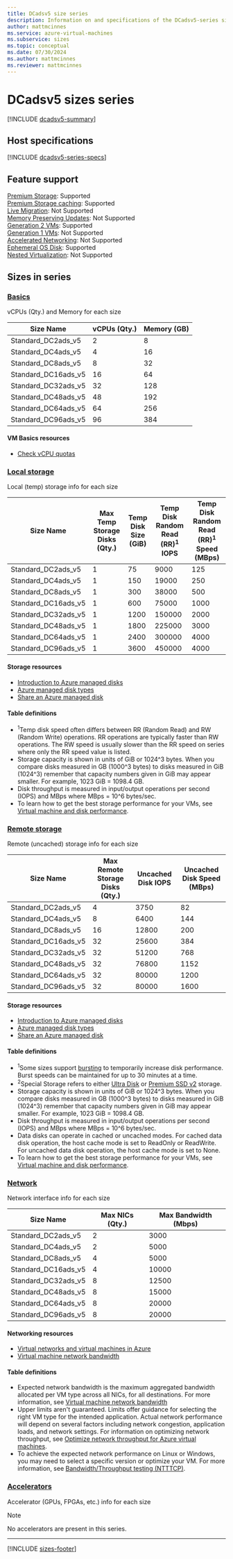 ```yaml
---
title: DCadsv5 size series
description: Information on and specifications of the DCadsv5-series sizes
author: mattmcinnes
ms.service: azure-virtual-machines
ms.subservice: sizes
ms.topic: conceptual
ms.date: 07/30/2024
ms.author: mattmcinnes
ms.reviewer: mattmcinnes
---
```


# DCadsv5 sizes series

[!INCLUDE [dcadsv5-summary](./includes/dcadsv5-series-summary.md)]

## Host specifications
[!INCLUDE [dcadsv5-series-specs](./includes/dcadsv5-series-specs.md)]

## Feature support
[Premium Storage](../../premium-storage-performance.md): Supported <br>[Premium Storage caching](../../premium-storage-performance.md): Supported <br>[Live Migration](../../maintenance-and-updates.md): Not Supported <br>[Memory Preserving Updates](../../maintenance-and-updates.md): Not Supported <br>[Generation 2 VMs](../../generation-2.md): Supported <br>[Generation 1 VMs](../../generation-2.md): Not Supported <br>[Accelerated Networking](/azure/virtual-network/create-vm-accelerated-networking-cli): Not Supported <br>[Ephemeral OS Disk](../../ephemeral-os-disks.md): Supported <br>[Nested Virtualization](/virtualization/hyper-v-on-windows/user-guide/nested-virtualization): Not Supported <br>

## Sizes in series

### [Basics](#tab/sizebasic)

vCPUs (Qty.) and Memory for each size

| Size Name | vCPUs (Qty.) | Memory (GB) |
| --- | --- | --- |
| Standard_DC2ads_v5 | 2 | 8 |
| Standard_DC4ads_v5 | 4 | 16 |
| Standard_DC8ads_v5 | 8 | 32 |
| Standard_DC16ads_v5 | 16 | 64 |
| Standard_DC32ads_v5 | 32 | 128 |
| Standard_DC48ads_v5 | 48 | 192 |
| Standard_DC64ads_v5 | 64 | 256 |
| Standard_DC96ads_v5 | 96 | 384 |

#### VM Basics resources
- [Check vCPU quotas](../../../virtual-machines/quotas.md)

### [Local storage](#tab/sizestoragelocal)

Local (temp) storage info for each size

| Size Name | Max Temp Storage Disks (Qty.) | Temp Disk Size (GiB) | Temp Disk Random Read (RR)<sup>1</sup> IOPS | Temp Disk Random Read (RR)<sup>1</sup> Speed (MBps) |
| --- | --- | --- | --- | --- |
| Standard_DC2ads_v5 | 1 | 75 | 9000 | 125 |
| Standard_DC4ads_v5 | 1 | 150 | 19000 | 250 |
| Standard_DC8ads_v5 | 1 | 300 | 38000 | 500 |
| Standard_DC16ads_v5 | 1 | 600 | 75000 | 1000 |
| Standard_DC32ads_v5 | 1 | 1200 | 150000 | 2000 |
| Standard_DC48ads_v5 | 1 | 1800 | 225000 | 3000 |
| Standard_DC64ads_v5 | 1 | 2400 | 300000 | 4000 |
| Standard_DC96ads_v5 | 1 | 3600 | 450000 | 4000 |

#### Storage resources
- [Introduction to Azure managed disks](../../../virtual-machines/managed-disks-overview.md)
- [Azure managed disk types](../../../virtual-machines/disks-types.md)
- [Share an Azure managed disk](../../../virtual-machines/disks-shared.md)

#### Table definitions
- <sup>1</sup>Temp disk speed often differs between RR (Random Read) and RW (Random Write) operations. RR operations are typically faster than RW operations. The RW speed is usually slower than the RR speed on series where only the RR speed value is listed.
- Storage capacity is shown in units of GiB or 1024^3 bytes. When you compare disks measured in GB (1000^3 bytes) to disks measured in GiB (1024^3) remember that capacity numbers given in GiB may appear smaller. For example, 1023 GiB = 1098.4 GB.
- Disk throughput is measured in input/output operations per second (IOPS) and MBps where MBps = 10^6 bytes/sec.
- To learn how to get the best storage performance for your VMs, see [Virtual machine and disk performance](../../../virtual-machines/disks-performance.md).

### [Remote storage](#tab/sizestorageremote)

Remote (uncached) storage info for each size

| Size Name | Max Remote Storage Disks (Qty.) | Uncached Disk IOPS | Uncached Disk Speed (MBps) |
| --- | --- | --- | --- |
| Standard_DC2ads_v5 | 4 | 3750 | 82 |
| Standard_DC4ads_v5 | 8 | 6400 | 144 |
| Standard_DC8ads_v5 | 16 | 12800 | 200 |
| Standard_DC16ads_v5 | 32 | 25600 | 384 |
| Standard_DC32ads_v5 | 32 | 51200 | 768 |
| Standard_DC48ads_v5 | 32 | 76800 | 1152 |
| Standard_DC64ads_v5 | 32 | 80000 | 1200 |
| Standard_DC96ads_v5 | 32 | 80000 | 1600 |

#### Storage resources
- [Introduction to Azure managed disks](../../../virtual-machines/managed-disks-overview.md)
- [Azure managed disk types](../../../virtual-machines/disks-types.md)
- [Share an Azure managed disk](../../../virtual-machines/disks-shared.md)

#### Table definitions
- <sup>1</sup>Some sizes support [bursting](../../disk-bursting.md) to temporarily increase disk performance. Burst speeds can be maintained for up to 30 minutes at a time.
- <sup>2</sup>Special Storage refers to either [Ultra Disk](../../../virtual-machines/disks-enable-ultra-ssd.md) or [Premium SSD v2](../../../virtual-machines/disks-deploy-premium-v2.md) storage.
- Storage capacity is shown in units of GiB or 1024^3 bytes. When you compare disks measured in GB (1000^3 bytes) to disks measured in GiB (1024^3) remember that capacity numbers given in GiB may appear smaller. For example, 1023 GiB = 1098.4 GB.
- Disk throughput is measured in input/output operations per second (IOPS) and MBps where MBps = 10^6 bytes/sec.
- Data disks can operate in cached or uncached modes. For cached data disk operation, the host cache mode is set to ReadOnly or ReadWrite. For uncached data disk operation, the host cache mode is set to None.
- To learn how to get the best storage performance for your VMs, see [Virtual machine and disk performance](../../../virtual-machines/disks-performance.md).


### [Network](#tab/sizenetwork)

Network interface info for each size

| Size Name | Max NICs (Qty.) | Max Bandwidth (Mbps) |
| --- | --- | --- |
| Standard_DC2ads_v5 | 2 | 3000 |
| Standard_DC4ads_v5 | 2 | 5000 |
| Standard_DC8ads_v5 | 4 | 5000 |
| Standard_DC16ads_v5 | 4 | 10000 |
| Standard_DC32ads_v5 | 8 | 12500 |
| Standard_DC48ads_v5 | 8 | 15000 |
| Standard_DC64ads_v5 | 8 | 20000 |
| Standard_DC96ads_v5 | 8 | 20000 |

#### Networking resources
- [Virtual networks and virtual machines in Azure](/azure/virtual-network/network-overview)
- [Virtual machine network bandwidth](/azure/virtual-network/virtual-machine-network-throughput)

#### Table definitions
- Expected network bandwidth is the maximum aggregated bandwidth allocated per VM type across all NICs, for all destinations. For more information, see [Virtual machine network bandwidth](/azure/virtual-network/virtual-machine-network-throughput)
- Upper limits aren't guaranteed. Limits offer guidance for selecting the right VM type for the intended application. Actual network performance will depend on several factors including network congestion, application loads, and network settings. For information on optimizing network throughput, see [Optimize network throughput for Azure virtual machines](/azure/virtual-network/virtual-network-optimize-network-bandwidth). 
-  To achieve the expected network performance on Linux or Windows, you may need to select a specific version or optimize your VM. For more information, see [Bandwidth/Throughput testing (NTTTCP)](/azure/virtual-network/virtual-network-bandwidth-testing).

### [Accelerators](#tab/sizeaccelerators)

Accelerator (GPUs, FPGAs, etc.) info for each size

> [!NOTE]
> No accelerators are present in this series.

---

[!INCLUDE [sizes-footer](../includes/sizes-footer.md)]
